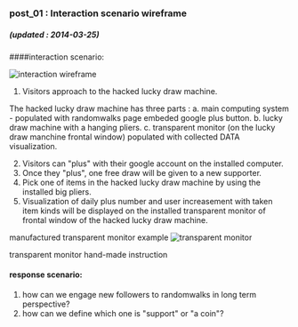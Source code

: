 ### post_01 : Interaction scenario wireframe
##### (updated : 2014-03-25)

####interaction scenario:

![interaction wireframe](https://raw.github.com/randomwalks/devart-template/master/project_images/drawmachine_wireFrame.jpg "interaction wireFrame")

1. Visitors approach to the hacked lucky draw machine.

  The hacked lucky draw machine has three parts :
    a. main computing system - populated with randomwalks page embeded google plus button.
    b. lucky draw machine with a hanging pliers.
    c. transparent monitor (on the lucky draw manchine frontal window) populated with collected DATA visualization. 
 
2. Visitors can "plus" with their google account on the installed computer.
3. Once they "plus", one free draw will be given to a new supporter.
4. Pick one of items in the hacked lucky draw machine by using the installed big pliers.
5. Visualization of daily plus number and user increasement with taken item kinds will be displayed on the installed transparent monitor of frontal window of the hacked lucky draw machine.

manufactured transparent monitor example
![transparent monitor](https://raw.github.com/randomwalks/devart-template/master/project_images/transparentMonitor.jpg "transparent")

transparent monitor hand-made instruction

#### response scenario:
1. how can we engage new followers to randomwalks in long term perspective?
2. how can we define which one is "support" or "a coin"?
